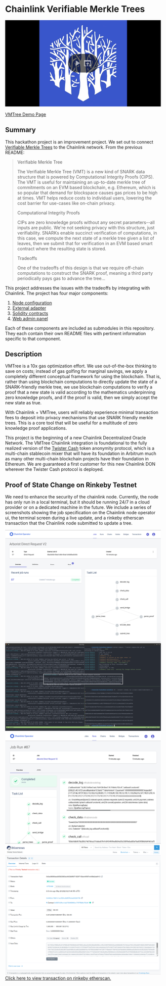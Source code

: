 # Chainlink Verifiable Merkle Trees
[![Chainlink Spring 2022 Hackathon Submission Video](https://github.com/vmtree/adapter/blob/main/images/youtube.png)](https://www.youtube.com/watch?v=FZeOU83Ktj8)

[VMTree Demo Page](https://vmtree.vercel.app/)

## Summary

This hackathon project is an improvement project. We set out to connect [Verifiable Merkle Trees](https://github.com/twister-vmt) to the Chainlink network. From the previous README:

>Verifiable Merkle Tree
>
>The Verifiable Merkle Tree (VMT) is a new kind of SNARK data structure that is powered by Computational Integrity Proofs (CIPS). The VMT is useful for maintaining an up-to-date merkle tree of commitments on an EVM based blockchain, e.g. Ethereum, which is so popular that demand for blockspace causes gas prices to be high at times. VMT helps reduce costs to individual users, lowering the cost barrier for use-cases like on-chain privacy.
>
>Computational Integrity Proofs
>
>CIPs are zero knowledge proofs without any secret parameters--all inputs are public. We're not seeking privacy with this structure, just verifiability. SNARKs enable succinct verification of computations, in this case, we compute the next state of a merkle tree given a list of leaves, then we submit that for verification in an EVM based smart contract where the resulting state is stored.
>
>Tradeoffs
>
>One of the tradeoffs of this design is that we require off-chain computations to construct the SNARK proof, meaning a third party periodically pays gas to advance the tree...

This project addresses the issues with the tradeoffs by integrating with Chainlink. The project has four major components:

1. [Node configuration](./chainlink-node/)
2. [External adapter](./adapter/)
3. [Solidity contracts](./solidity/)
4. [Web admin panel](./app/)

Each of these components are included as submodules in this repository. They each contain their own README files with pertinent information specific to that component.

## Description 

VMTree is a 10x gas optimization effort. We use out-of-the-box thinking to save on costs; instead of gas golfing for marginal savings, we apply a completely different conceptual framework for using the blockchain. That is, rather than using blockchain computations to directly update the state of a SNARK-friendly merkle tree, we use blockchain computations to verify a proof that a new state is valid according to the mathematics underpinning zero knowledge proofs, and if the proof is valid, then we simply accept the new state as true.

With Chainlink + VMTree, users will reliably experience minimal transaction fees to deposit into privacy mechanisms that use SNARK friendly merkle trees. This is a core tool that will be useful for a multitude of zero knowledge proof applications.

This project is the beginning of a new Chainlink Decentralized Oracle Network. The VMTree Chainlink integration is foundational to the fully realized version of the [Twister Cash](https://twistercash.xyz/) token anonymity protocol, which is a multi-chain stablecoin mixer that will have its foundation in Arbitrum much as many other multi-chain blockchain projects have their foundation in Ethereum. We are guaranteed a first customer for this new Chainlink DON wherever the Twister Cash protocol is deployed.

## Proof of State Change on Rinkeby Testnet
We need to enhance the security of the chainlink node. Currently, the node has only run in a local terminal, but it should be running 24/7 in a cloud provider or on a dedicated machine in the future. We include a series of screenshots showing the job specification on the Chainlink node operator ui, the terminal screen during a live update, and a rinkeby etherscan transaction that the Chainlink node submitted to update a tree.

![operator-ui1](./img/operator_ui.png)
![terminal-output](./img/terminal_output.png)
![operator-ui2](./img/operator_ui2.png)
![etherscan](./img/etherscan.png)
[Click here to view transaction on rinkeby etherscan.](https://rinkeby.etherscan.io/tx/0x6ac88080eea065923993ac9423b8f8071823f71f3ba4cff087c4cf99e2ae8413)